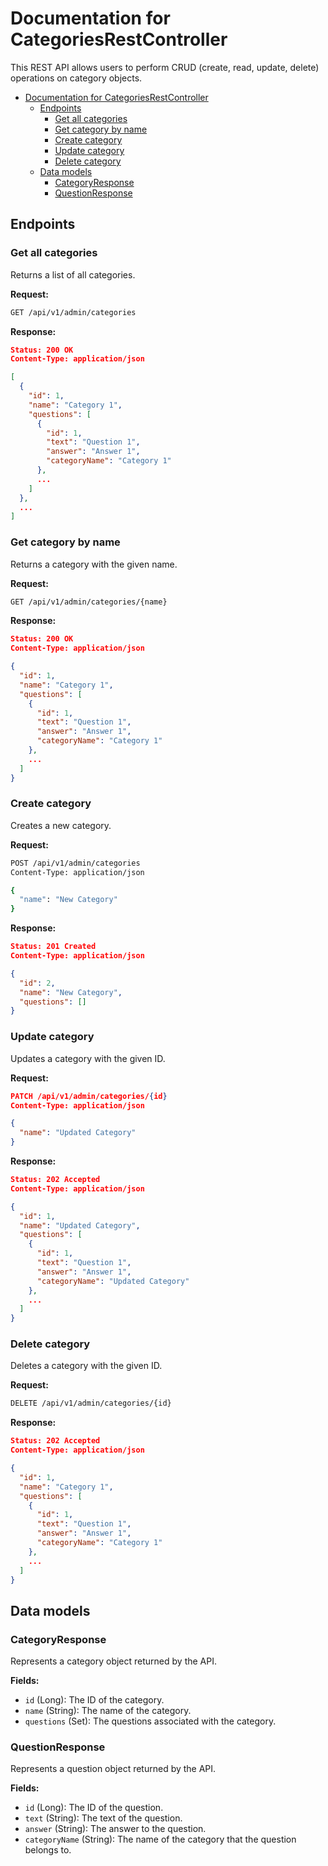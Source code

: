 # Documentation for CategoriesRestController
This REST API allows users to perform CRUD (create, read, update, delete) operations on category objects.

<!-- TOC -->
* [Documentation for CategoriesRestController](#documentation-for-categoriesrestcontroller)
  * [Endpoints](#endpoints)
    * [Get all categories](#get-all-categories)
    * [Get category by name](#get-category-by-name)
    * [Create category](#create-category)
    * [Update category](#update-category)
    * [Delete category](#delete-category)
  * [Data models](#data-models)
    * [CategoryResponse](#categoryresponse)
    * [QuestionResponse](#questionresponse)
<!-- TOC -->

## Endpoints
### Get all categories
Returns a list of all categories.

**Request:**
```bash
GET /api/v1/admin/categories
```
**Response:**
```json
Status: 200 OK
Content-Type: application/json

[
  {
    "id": 1,
    "name": "Category 1",
    "questions": [
      {
        "id": 1,
        "text": "Question 1",
        "answer": "Answer 1",
        "categoryName": "Category 1"
      },
      ...
    ]
  },
  ...
]
```
### Get category by name
Returns a category with the given name.

**Request:**
```bash
GET /api/v1/admin/categories/{name}
```
**Response:**
```json
Status: 200 OK
Content-Type: application/json

{
  "id": 1,
  "name": "Category 1",
  "questions": [
    {
      "id": 1,
      "text": "Question 1",
      "answer": "Answer 1",
      "categoryName": "Category 1"
    },
    ...
  ]
}
```
### Create category
Creates a new category.

**Request:**
```bash
POST /api/v1/admin/categories
Content-Type: application/json

{
  "name": "New Category"
}
```
**Response:**
```json
Status: 201 Created
Content-Type: application/json

{
  "id": 2,
  "name": "New Category",
  "questions": []
}
```
### Update category
Updates a category with the given ID.

**Request:**
```json
PATCH /api/v1/admin/categories/{id}
Content-Type: application/json

{
  "name": "Updated Category"
}
```
**Response:**
```json
Status: 202 Accepted
Content-Type: application/json

{
  "id": 1,
  "name": "Updated Category",
  "questions": [
    {
      "id": 1,
      "text": "Question 1",
      "answer": "Answer 1",
      "categoryName": "Updated Category"
    },
    ...
  ]
}
```
### Delete category
Deletes a category with the given ID.

**Request:**
```bash
DELETE /api/v1/admin/categories/{id}
```
**Response:**
```json
Status: 202 Accepted
Content-Type: application/json

{
  "id": 1,
  "name": "Category 1",
  "questions": [
    {
      "id": 1,
      "text": "Question 1",
      "answer": "Answer 1",
      "categoryName": "Category 1"
    },
    ...
  ]
}
```

## Data models
### CategoryResponse
Represents a category object returned by the API.

**Fields:**

 - `id` (Long): The ID of the category.
 - `name` (String): The name of the category.
 - `questions` (Set<QuestionResponse>): The questions associated with the category.

### QuestionResponse
Represents a question object returned by the API.

**Fields:**

 - `id` (Long): The ID of the question.
 - `text` (String): The text of the question.
 - `answer` (String): The answer to the question.
 - `categoryName` (String): The name of the category that the question belongs to.
